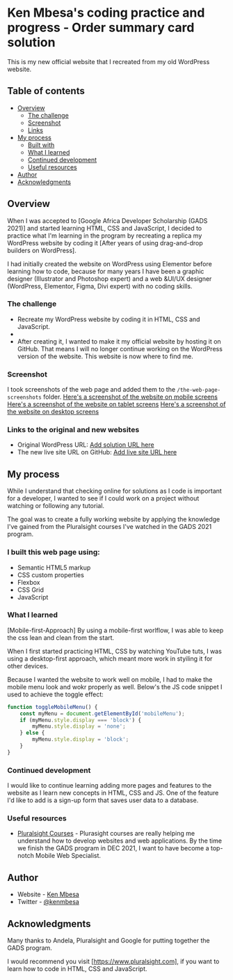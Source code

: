 # Ken Mbesa's coding practice and progress - Order summary card solution

This is my new official website that I recreated from my old WordPress website.

## Table of contents
- [Overview](#overview)
  - [The challenge](#the-challenge)
  - [Screenshot](#screenshot)
  - [Links](#links)
- [My process](#my-process)
  - [Built with](#built-with)
  - [What I learned](#what-i-learned)
  - [Continued development](#continued-development)
  - [Useful resources](#useful-resources)
- [Author](#author)
- [Acknowledgments](#acknowledgments)


## Overview
When I was accepted to [Google Africa Developer Scholarship (GADS 2021)] and started learning HTML, CSS and JavaScript, I decided to practice what I'm learning in the program by recreating a replica my WordPress website by coding it [After years of using drag-and-drop builders on WordPress].

I had initially created the website on WordPress using Elementor before learning how to code, because for many years I have been a graphic designer (Illustrator and Photoshop expert) and a web &UI/UX designer (WordPress, Elementor, Figma, Divi expert) with no coding skills.


### The challenge
- Recreate my WordPress website by coding it in HTML, CSS and JavaScript.
- 
- After creating it, I wanted to make it my official website by hosting it on GitHub. That means I will no longer continue working on the WordPress version of the website. This website is now where to find me.


### Screenshot
I took screenshots of the web page and added them to the `/the-web-page-screenshots` folder. 
[Here's a screenshot of the website on mobile screens](./my-final-results/desktop-result.png)
[Here's a screenshot of the website on tablet screens](./my-final-results/mobile-result.png)
[Here's a screenshot of the website on desktop screens](./my-final-results/tablet-result.png)


### Links to the original and new websites
- Original WordPress URL: [Add solution URL here](https://your-solution-url.com)
- The new live site URL on GitHub: [Add live site URL here](https://your-live-site-url.com)


## My process
While I understand that checking online for solutions as I code is important for a developer, I wanted to see if I could work on a project without watching or following any tutorial.

The goal was to create a fully working website by applying the knowledge I've gained from the Pluralsight courses I've watched in the GADS 2021 program.


### I built this web page using:
- Semantic HTML5 markup
- CSS custom properties
- Flexbox
- CSS Grid
- JavaScript


### What I learned
[Mobile-first-Approach]
By using a mobile-first worlflow, I was able to keep the css lean and clean from the start. 

When I first started practicing HTML, CSS by watching YouTube tuts, I was using a desktop-first approach, which meant more work in styiling it for other devices. 

Because I wanted the website to work well on mobile, I had to make the mobile menu look and wokr properly as well. Below's the JS code snippet I used to achieve the toggle effect:

```JavaScript
function toggleMobileMenu() {
    const myMenu = document.getElementById('mobileMenu');
    if (myMenu.style.display === 'block') {
        myMenu.style.display = 'none';
    } else {
        myMenu.style.display = 'block';
    }
}
```

### Continued development
I would like to continue learning adding more pages and features to the website as I learn new concepts in HTML, CSS and JS. One of the feature I'd like to add is a sign-up form that saves user data to a database.


### Useful resources
- [Pluralsight Courses](https://www.pluralsight.com) - 
Plurasight courses are really helping me understand how to develop websites and web applications. By the time we finish the GADS program in DEC 2021, I want to have become a top-notch Mobile Web Specialist.


## Author
- Website - [Ken Mbesa](https://www.kenmbesa.co.ke)
- Twitter - [@kenmbesa](https://www.twitter.com/kenmbesa)


## Acknowledgments
Many thanks to Andela, Pluralsight and Google for putting together the GADS program. 

I would recommend you visit [https://www.pluralsight.com], if you want to learn how to code in HTML, CSS and JavaScript.
